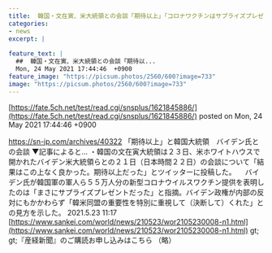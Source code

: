 ```yaml
---
title:  韓国・文在寅、米大統領との会談「期待以上」「コロナワクチンはサプライズプレゼントだった」　ネット「4兆円で55万人のワクチン…  
categories:
- news
excerpt: |
  
feature_text: |
  ##  韓国・文在寅、米大統領との会談「期待以...
  Mon, 24 May 2021 17:44:46  +0900
feature_image: "https://picsum.photos/2560/600?image=733"
image: "https://picsum.photos/2560/600?image=733"
---
```


[https://fate.5ch.net/test/read.cgi/snsplus/1621845886/](https://fate.5ch.net/test/read.cgi/snsplus/1621845886/)
posted on Mon, 24 May 2021 17:44:46  +0900

<!--more-->

https://sn-jp.com/archives/40322 「期待以上」と韓国大統領　バイデン氏との会談 ▼記事によると… ・韓国の文在寅大統領は２３日、米ホワイトハウスで開かれたバイデン米大統領らとの２１日（日本時間２２日）の会談について「結果はこの上なく良かった。期待以上だった」とツイッターに投稿した。 　バイデン氏が韓国軍の軍人ら５５万人分の新型コロナウイルスワクチン提供を表明したのは「まさにサプライズプレゼントだった」と指摘。バイデン政権が内部の反対にもかかわらず「韓米同盟の重要性を特別に重視して（決断して）くれた」との見方を示した。 2021.5.23 11:17 [https://www.sankei.com/world/news/210523/wor2105230008-n1.html](https://www.sankei.com/world/news/210523/wor2105230008-n1.html) gt; gt;『産経新聞』のご購読お申し込みはこちら （略）
